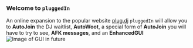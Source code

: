### Welcome to `pluggedIn`
An online expansion to the popular website [plug.dj](http://plug.dj)
`pluggedIn` will allow you to **AutoJoin** the DJ waitlist, **AutoWoot**, a special form of **AutoJoin** you will have to try to see, **AFK messages**, and an **EnhancedGUI**
![Image of GUI in future](http://placehold.it/1024x512.png)
